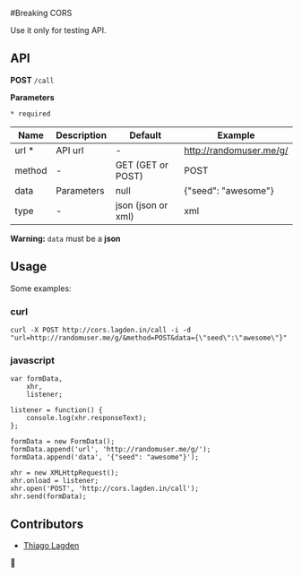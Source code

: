 #Breaking CORS

Use it only for testing API.

## API

**POST** `/call`

**Parameters**

`* required`

Name   | Description | Default            | Example
------ | ----------- | ------------------ | -----------------------
url *  | API url     | -                  | http://randomuser.me/g/
method | -           | GET (GET or POST)  | POST
data   | Parameters  | null               | {"seed": "awesome"}
type   | -           | json (json or xml) | xml

**Warning:** `data` must be a **json**


## Usage

Some examples:

### curl

    curl -X POST http://cors.lagden.in/call -i -d "url=http://randomuser.me/g/&method=POST&data={\"seed\":\"awesome\"}"
    
### javascript

    var formData,
        xhr,
        listener;
    
    listener = function() {
        console.log(xhr.responseText);
    };
    
    formData = new FormData();
    formData.append('url', 'http://randomuser.me/g/');
    formData.append('data', '{"seed": "awesome"}');
    
    xhr = new XMLHttpRequest();
    xhr.onload = listener;
    xhr.open('POST', 'http://cors.lagden.in/call');
    xhr.send(formData);
    
## Contributors

- [Thiago Lagden](http://lagden.in)

:beers: